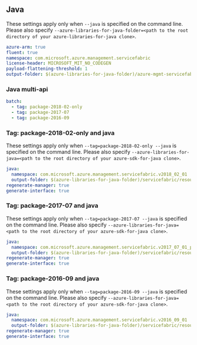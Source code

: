 ## Java

These settings apply only when `--java` is specified on the command line.
Please also specify `--azure-libraries-for-java-folder=<path to the root directory of your azure-libraries-for-java clone>`.

``` yaml $(java)
azure-arm: true
fluent: true
namespace: com.microsoft.azure.management.servicefabric
license-header: MICROSOFT_MIT_NO_CODEGEN
payload-flattening-threshold: 1
output-folder: $(azure-libraries-for-java-folder)/azure-mgmt-servicefabric
```

### Java multi-api

``` yaml $(java) && $(multiapi)
batch:
  - tag: package-2018-02-only
  - tag: package-2017-07
  - tag: package-2016-09
```

### Tag: package-2018-02-only and java

These settings apply only when `--tag=package-2018-02-only --java` is specified on the command line.
Please also specify `--azure-libraries-for-java=<path to the root directory of your azure-sdk-for-java clone>`.

``` yaml $(tag) == 'package-2018-02-only' && $(java) && $(multiapi)
java:
  namespace: com.microsoft.azure.management.servicefabric.v2018_02_01
  output-folder: $(azure-libraries-for-java-folder)/servicefabric/resource-manager/v2018_02_01
regenerate-manager: true
generate-interface: true
```

### Tag: package-2017-07 and java

These settings apply only when `--tag=package-2017-07 --java` is specified on the command line.
Please also specify `--azure-libraries-for-java=<path to the root directory of your azure-sdk-for-java clone>`.

``` yaml $(tag) == 'package-2017-07' && $(java) && $(multiapi)
java:
  namespace: com.microsoft.azure.management.servicefabric.v2017_07_01_preview
  output-folder: $(azure-libraries-for-java-folder)/servicefabric/resource-manager/v2017_07_01_preview
regenerate-manager: true
generate-interface: true
```

### Tag: package-2016-09 and java

These settings apply only when `--tag=package-2016-09 --java` is specified on the command line.
Please also specify `--azure-libraries-for-java=<path to the root directory of your azure-sdk-for-java clone>`.

``` yaml $(tag) == 'package-2016-09' && $(java) && $(multiapi)
java:
  namespace: com.microsoft.azure.management.servicefabric.v2016_09_01
  output-folder: $(azure-libraries-for-java-folder)/servicefabric/resource-manager/v2016_09_01
regenerate-manager: true
generate-interface: true
```
